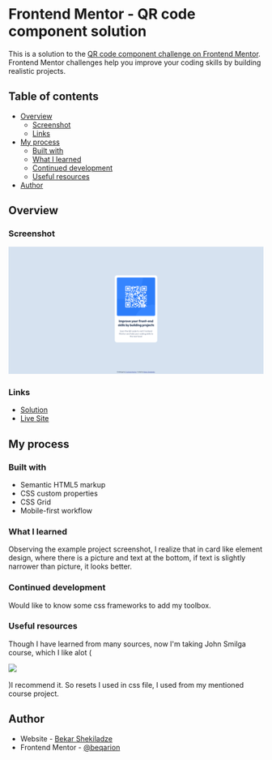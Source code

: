 # Frontend Mentor - QR code component solution

This is a solution to the [QR code component challenge on Frontend Mentor](https://www.frontendmentor.io/challenges/qr-code-component-iux_sIO_H). Frontend Mentor challenges help you improve your coding skills by building realistic projects.

## Table of contents

- [Overview](#overview)
  - [Screenshot](#screenshot)
  - [Links](#links)
- [My process](#my-process)
  - [Built with](#built-with)
  - [What I learned](#what-i-learned)
  - [Continued development](#continued-development)
  - [Useful resources](#useful-resources)
- [Author](#author)



## Overview

### Screenshot

![](./images/screenshot.png)

### Links

- [Solution](https://github.com/beqarion/FEMentor_QRComponent)
- [Live Site](https://beqarion.github.io/FEMentor_QRComponent/)

## My process

### Built with

- Semantic HTML5 markup
- CSS custom properties
- CSS Grid
- Mobile-first workflow

### What I learned

Observing the example project screenshot, I realize that in card like element design, where there is a picture and text at the bottom, if text is slightly narrower than picture, it looks better.

### Continued development

Would like to know some css frameworks to add my toolbox.

### Useful resources
Though I have learned from many sources, now I'm taking John Smilga course, which I like alot (

![](./images/I_like_it_a_lot.gif)

)I recommend it. So resets I used in css file, I used from my mentioned course project.


## Author

- Website - [Bekar Shekiladze](https://beqarion.github.io/my-resume.github.io/)
- Frontend Mentor - [@beqarion](https://www.frontendmentor.io/profile/beqarion)
